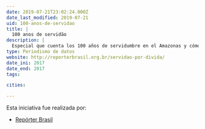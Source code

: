 ```yaml
---
date: 2019-07-21T23:02:24.000Z
date_last_modified: 2019-07-21
uid: 100-anos-de-servidao
title: |
  100 anos de servidão
description: |
  Especial que cuenta los 100 años de servidumbre en el Amazonas y cómo los extractivistas trabajan para pagar deudas al patrón.
type: Periodismo de datos
website: http://reporterbrasil.org.br/servidao-por-divida/
date_ini: 2017
date_end: 2017
tags:

cities: 

---
```


Esta iniciativa fue realizada por:

- [Repórter Brasil](/organizaciones/reporter-brasil)
